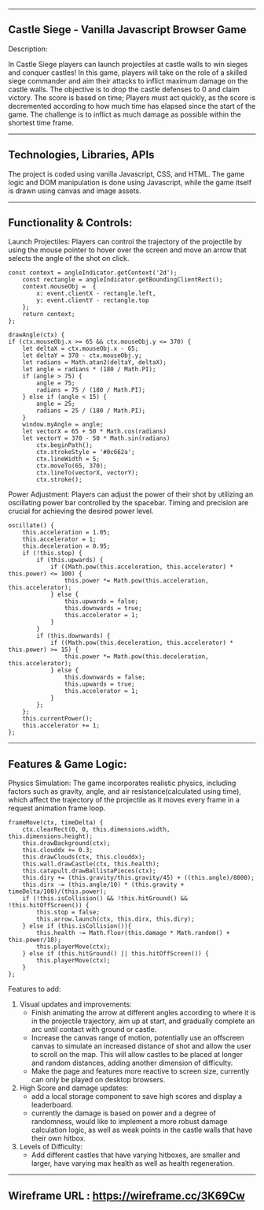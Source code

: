 ------------------------------------------------------------------------------
Castle Siege - Vanilla Javascript Browser Game
------------------------------------------------------------------------------
Description:
    
In Castle Siege players can launch projectiles at castle walls to win sieges
and conquer castles! In this game, players will take on the role of a skilled 
siege commander and aim their attacks to inflict maximum damage on the 
castle walls. The objective is to drop the castle defenses to 0 and claim 
victory. The score is based on time; Players must act quickly, as the score is 
decremented according to how much time has elapsed since the start of the game.
The challenge is to inflict as much damage as possible within the shortest time frame.

------------------------------------------------------------------------------
Technologies, Libraries, APIs
------------------------------------------------------------------------------
The project is coded using vanilla Javascript, CSS, and HTML. The game logic and
DOM manipulation is done using Javascript, while the game itself is drawn using 
canvas and image assets. 

------------------------------------------------------------------------------
Functionality & Controls:
------------------------------------------------------------------------------

Launch Projectiles: Players can control the trajectory of the 
projectile by using the mouse pointer to hover over the screen and move an arrow 
that selects the angle of the shot on click.

    const context = angleIndicator.getContext('2d');    
        const rectangle = angleIndicator.getBoundingClientRect();
        context.mouseObj =  { 
            x: event.clientX - rectangle.left,
            y: event.clientY - rectangle.top
        };
        return context;
    };

    drawAngle(ctx) {
    if (ctx.mouseObj.x >= 65 && ctx.mouseObj.y <= 370) {
        let deltaX = ctx.mouseObj.x - 65;
        let deltaY = 370 - ctx.mouseObj.y;
        let radians = Math.atan2(deltaY, deltaX);
        let angle = radians * (180 / Math.PI);
        if (angle > 75) {
            angle = 75;
            radians = 75 / (180 / Math.PI);
        } else if (angle < 15) {
            angle = 25;
            radians = 25 / (180 / Math.PI);
        }
        window.myAngle = angle;
        let vectorX = 65 + 50 * Math.cos(radians)
        let vectorY = 370 - 50 * Math.sin(radians)
            ctx.beginPath();
            ctx.strokeStyle = '#0c662a';
            ctx.lineWidth = 5;
            ctx.moveTo(65, 370);
            ctx.lineTo(vectorX, vectorY);
            ctx.stroke();

Power Adjustment: Players can adjust the power of their shot by 
utilizing an oscillating power bar controlled by the spacebar. Timing and
precision are crucial for achieving the desired power level.

    oscillate() {
        this.acceleration = 1.05;
        this.accelerator = 1;
        this.deceleration = 0.95;
        if (!this.stop) {
            if (this.upwards) {
                if ((Math.pow(this.acceleration, this.accelerator) * this.power) <= 100) {
                    this.power *= Math.pow(this.acceleration, this.accelerator);
                } else {
                    this.upwards = false;
                    this.downwards = true;
                    this.accelerator = 1;
                }
            }
            if (this.downwards) {
                if ((Math.pow(this.deceleration, this.accelerator) * this.power) >= 15) {
                    this.power *= Math.pow(this.deceleration, this.accelerator);
                } else {
                    this.downwards = false;
                    this.upwards = true;
                    this.accelerator = 1;
                }
            };
        };
        this.currentPower();
        this.accelerator += 1;
    };

------------------------------------------------------------------------------
Features & Game Logic:
------------------------------------------------------------------------------

Physics Simulation: The game incorporates realistic physics, including factors 
such as gravity, angle, and air resistance(calculated using time), which affect 
the trajectory of the projectile as it moves every frame in a request animation 
frame loop. 

    frameMove(ctx, timeDelta) {
        ctx.clearRect(0, 0, this.dimensions.width, this.dimensions.height);
        this.drawBackground(ctx);
        this.clouddx += 0.3;
        this.drawClouds(ctx, this.clouddx);
        this.wall.drawCastle(ctx, this.health);
        this.catapult.drawBallistaPieces(ctx);
        this.diry += (this.gravity/this.gravity/45) + ((this.angle)/8000);
        this.dirx -= (this.angle/10) * (this.gravity + timeDelta/100)/(this.power);
        if (!this.isCollision() && !this.hitGround() && !this.hitOffScreen()) {
            this.stop = false;
            this.arrow.launch(ctx, this.dirx, this.diry);
        } else if (this.isCollision()){
            this.health -= Math.floor(this.damage * Math.random() + this.power/10);
            this.playerMove(ctx);
        } else if (this.hitGround() || this.hitOffScreen()) {
            this.playerMove(ctx);
        }
    };

Features to add: 
1. Visual updates and improvements:
    * Finish animating the arrow at different angles according to where it is
    in the projectile trajectory, aim up at start, and gradually complete an arc
    until contact with ground or castle.
    * Increase the canvas range of motion, potentially use an offscreen canvas 
    to simulate an increased distance of shot and allow the user to scroll on the
    map. This will allow castles to be placed at longer and random distances, 
    adding another dimension of difficulty.
    * Make the page and features more reactive to screen size, currently can only
    be played on desktop browsers. 
2. High Score and damage updates:
    * add a local storage component to save high scores and display a leaderboard.
    * currently the damage is based on power and a degree of randomness, would
    like to implement a more robust damage calculation logic, as well as weak points in the castle walls that have their own hitbox.
3. Levels of Difficulty:
    * Add different castles that have varying hitboxes, are smaller and larger, 
    have varying max health as well as health regeneration.

------------------------------------------------------------------------------
Wireframe URL : https://wireframe.cc/3K69Cw
------------------------------------------------------------------------------